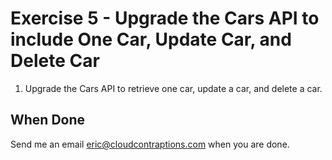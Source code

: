 # Exercise 5 - Upgrade the Cars API to include One Car, Update Car, and Delete Car

1. Upgrade the Cars API to retrieve one car, update a car, and delete a car.

## When Done

Send me an email [eric@cloudcontraptions.com](mailto:eric@cloudcontraptions.com) when you are done.
